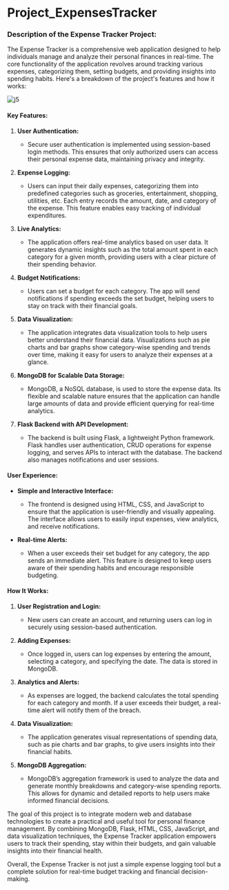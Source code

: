 # Project_ExpensesTracker

### Description of the Expense Tracker Project:
The Expense Tracker is a comprehensive web application designed to help individuals manage and analyze their personal finances in real-time. The core functionality of the application revolves around tracking various expenses, categorizing them, setting budgets, and providing insights into spending habits. Here's a breakdown of the project's features and how it works:

![j5](https://github.com/user-attachments/assets/07f4e3b2-8cb8-4f4c-89fa-2bcfadee8fd1)

#### Key Features:

1. **User Authentication:**
   - Secure user authentication is implemented using session-based login methods. This ensures that only authorized users can access their personal expense data, maintaining privacy and integrity.

2. **Expense Logging:**
   - Users can input their daily expenses, categorizing them into predefined categories such as groceries, entertainment, shopping, utilities, etc. Each entry records the amount, date, and category of the expense. This feature enables easy tracking of individual expenditures.

3. **Live Analytics:**
   - The application offers real-time analytics based on user data. It generates dynamic insights such as the total amount spent in each category for a given month, providing users with a clear picture of their spending behavior.

4. **Budget Notifications:**
   - Users can set a budget for each category. The app will send notifications if spending exceeds the set budget, helping users to stay on track with their financial goals.

5. **Data Visualization:**
   - The application integrates data visualization tools to help users better understand their financial data. Visualizations such as pie charts and bar graphs show category-wise spending and trends over time, making it easy for users to analyze their expenses at a glance.

6. **MongoDB for Scalable Data Storage:**
   - MongoDB, a NoSQL database, is used to store the expense data. Its flexible and scalable nature ensures that the application can handle large amounts of data and provide efficient querying for real-time analytics.

7. **Flask Backend with API Development:**
   - The backend is built using Flask, a lightweight Python framework. Flask handles user authentication, CRUD operations for expense logging, and serves APIs to interact with the database. The backend also manages notifications and user sessions.

#### User Experience:

- **Simple and Interactive Interface:**
  - The frontend is designed using HTML, CSS, and JavaScript to ensure that the application is user-friendly and visually appealing. The interface allows users to easily input expenses, view analytics, and receive notifications.

- **Real-time Alerts:**
  - When a user exceeds their set budget for any category, the app sends an immediate alert. This feature is designed to keep users aware of their spending habits and encourage responsible budgeting.

#### How It Works:

1. **User Registration and Login:**
   - New users can create an account, and returning users can log in securely using session-based authentication. 

2. **Adding Expenses:**
   - Once logged in, users can log expenses by entering the amount, selecting a category, and specifying the date. The data is stored in MongoDB.

3. **Analytics and Alerts:**
   - As expenses are logged, the backend calculates the total spending for each category and month. If a user exceeds their budget, a real-time alert will notify them of the breach.

4. **Data Visualization:**
   - The application generates visual representations of spending data, such as pie charts and bar graphs, to give users insights into their financial habits.

5. **MongoDB Aggregation:**
   - MongoDB’s aggregation framework is used to analyze the data and generate monthly breakdowns and category-wise spending reports. This allows for dynamic and detailed reports to help users make informed financial decisions.

The goal of this project is to integrate modern web and database technologies to create a practical and useful tool for personal finance management. By combining MongoDB, Flask, HTML, CSS, JavaScript, and data visualization techniques, the Expense Tracker application empowers users to track their spending, stay within their budgets, and gain valuable insights into their financial health. 

Overall, the Expense Tracker is not just a simple expense logging tool but a complete solution for real-time budget tracking and financial decision-making.
